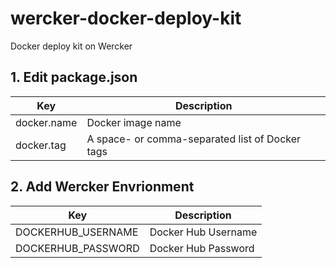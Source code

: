 # wercker-docker-deploy-kit
Docker deploy kit on Wercker

## 1. Edit package.json

|Key|Description|
|---|---|
|docker.name|Docker image name|
|docker.tag|A space- or comma-separated list of Docker tags|

## 2. Add Wercker Envrionment

|Key|Description|
|---|---|
|DOCKERHUB_USERNAME|Docker Hub Username|
|DOCKERHUB_PASSWORD|Docker Hub Password|
